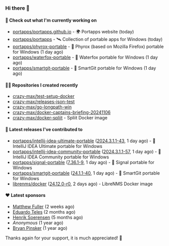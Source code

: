 ### Hi there 👋

#### 👷 Check out what I'm currently working on

- [portapps/portapps.github.io](https://github.com/portapps/portapps.github.io) - 🌍 Portapps website (today)
- [portapps/portapps](https://github.com/portapps/portapps) - 🛰 Collection of portable apps for Windows (today)
- [portapps/phyrox-portable](https://github.com/portapps/phyrox-portable) - 🚀 Phyrox (based on Mozilla Firefox) portable for Windows (1 day ago)
- [portapps/waterfox-portable](https://github.com/portapps/waterfox-portable) - 🚀 Waterfox portable for Windows  (1 day ago)
- [portapps/smartgit-portable](https://github.com/portapps/smartgit-portable) - 🚀 SmartGit portable for Windows  (1 day ago)

#### 👨‍💻 Repositories I created recently

- [crazy-max/test-setup-docker](https://github.com/crazy-max/test-setup-docker)
- [crazy-max/releases-json-test](https://github.com/crazy-max/releases-json-test)
- [crazy-max/go-longpath-win](https://github.com/crazy-max/go-longpath-win)
- [crazy-max/docker-captains-briefing-20241106](https://github.com/crazy-max/docker-captains-briefing-20241106)
- [crazy-max/docker-spliit](https://github.com/crazy-max/docker-spliit) - Spliit Docker image

#### 🚀 Latest releases I've contributed to

- [portapps/intellij-idea-ultimate-portable](https://github.com/portapps/intellij-idea-ultimate-portable) ([2024.3.1.1-43](https://github.com/portapps/intellij-idea-ultimate-portable/releases/tag/2024.3.1.1-43), 1 day ago) - 🚀 IntelliJ IDEA Ultimate portable for Windows 
- [portapps/intellij-idea-community-portable](https://github.com/portapps/intellij-idea-community-portable) ([2024.3.1.1-57](https://github.com/portapps/intellij-idea-community-portable/releases/tag/2024.3.1.1-57), 1 day ago) - 🚀 IntelliJ IDEA Community portable for Windows
- [portapps/signal-portable](https://github.com/portapps/signal-portable) ([7.36.1-9](https://github.com/portapps/signal-portable/releases/tag/7.36.1-9), 1 day ago) - 🚀 Signal portable for Windows
- [portapps/smartgit-portable](https://github.com/portapps/smartgit-portable) ([24.1.1-40](https://github.com/portapps/smartgit-portable/releases/tag/24.1.1-40), 1 day ago) - 🚀 SmartGit portable for Windows 
- [librenms/docker](https://github.com/librenms/docker) ([24.12.0-r0](https://github.com/librenms/docker/releases/tag/24.12.0-r0), 2 days ago) - LibreNMS Docker image

#### ❤️ Latest sponsors
- [Matthew Fuller](https://github.com/mathematics333) (2 weeks ago)
- [Eduardo Teles](https://github.com/eduardoteles17) (2 months ago)
- [Henrik Soerensen](https://github.com/hsoerensen) (5 months ago)
- _Anonymous_ (1 year ago)
- [Bryan Pinsker](https://github.com/BryanPinsker) (1 year ago)

Thanks again for your support, it is much appreciated! 🙏
